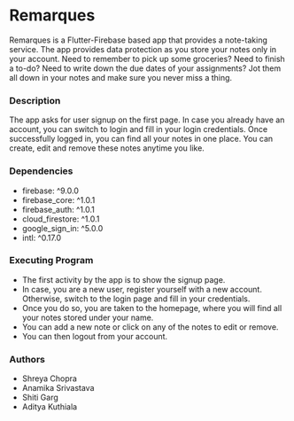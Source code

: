# Remarques

Remarques is a Flutter-Firebase based app that provides a note-taking service. The app provides data protection as you store your notes only in your account. Need to remember to pick up some groceries? Need to finish a to-do? Need to write down the due dates of your assignments? Jot them all down in your notes and make sure you never miss a thing.


### Description
The app asks for user signup on the first page. In case you already have an account, you can switch to login and fill in your login credentials. Once successfully logged in, you can find all your notes in one place. You can create, edit and remove these notes anytime you like. 


### Dependencies 
- firebase: ^9.0.0
- firebase_core: ^1.0.1
- firebase_auth: ^1.0.1
- cloud_firestore: ^1.0.1
- google_sign_in: ^5.0.0
- intl: ^0.17.0


### Executing Program
- The first activity by the app is to show the signup page. 
- In case, you are a new user, register yourself with a new account. Otherwise, switch to the login page and fill in your credentials. 
- Once you do so, you are taken to the homepage, where you will find all your notes stored under your name. 
- You can add a new note or click on any of the notes to edit or remove. 
- You can then logout from your account.


### Authors
- Shreya Chopra
- Anamika Srivastava
- Shiti Garg
- Aditya Kuthiala
